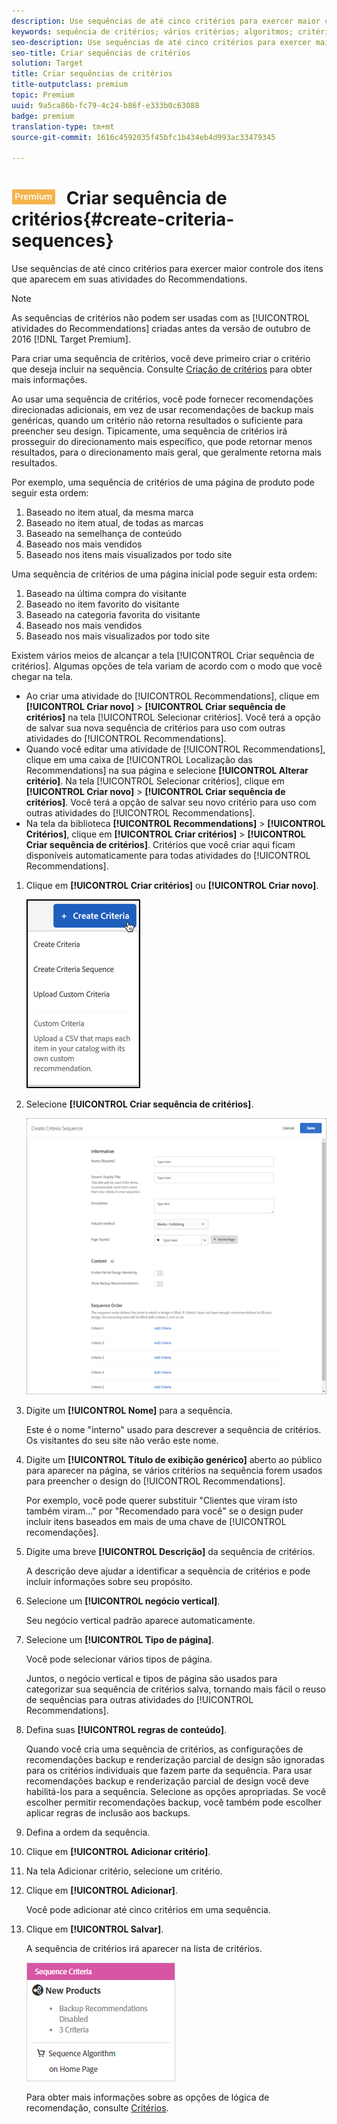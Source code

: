 ```yaml
---
description: Use sequências de até cinco critérios para exercer maior controle dos itens que aparecem em suas atividades do Recommendations.
keywords: sequência de critérios; vários critérios; algoritmos; critérios; critérios de recomendações
seo-description: Use sequências de até cinco critérios para exercer maior controle dos itens que aparecem em suas atividades do Recommendations.
seo-title: Criar sequências de critérios
solution: Target
title: Criar sequências de critérios
title-outputclass: premium
topic: Premium
uuid: 9a5ca86b-fc79-4c24-b86f-e333b0c63088
badge: premium
translation-type: tm+mt
source-git-commit: 1616c4592035f45bfc1b434eb4d993ac33479345

---
```



# ![PREMIUM](/help/assets/premium.png) Criar sequência de critérios{#create-criteria-sequences}

Use sequências de até cinco critérios para exercer maior controle dos itens que aparecem em suas atividades do Recommendations.

>[!NOTE]
>
>As sequências de critérios não podem ser usadas com as [!UICONTROL atividades do Recommendations] criadas antes da versão de outubro de 2016 [!DNL Target Premium].

Para criar uma sequência de critérios, você deve primeiro criar o critério que deseja incluir na sequência. Consulte [Criação de critérios](../../c-recommendations/c-algorithms/create-new-algorithm.md#task_8A9CB465F28D44899F69F38AD27352FE) para obter mais informações.

Ao usar uma sequência de critérios, você pode fornecer recomendações direcionadas adicionais, em vez de usar recomendações de backup mais genéricas, quando um critério não retorna resultados o suficiente para preencher seu design. Tipicamente, uma sequência de critérios irá prosseguir do direcionamento mais específico, que pode retornar menos resultados, para o direcionamento mais geral, que geralmente retorna mais resultados.

Por exemplo, uma sequência de critérios de uma página de produto pode seguir esta ordem:

1. Baseado no item atual, da mesma marca
1. Baseado no item atual, de todas as marcas
1. Baseado na semelhança de conteúdo
1. Baseado nos mais vendidos
1. Baseado nos itens mais visualizados por todo site

Uma sequência de critérios de uma página inicial pode seguir esta ordem:

1. Baseado na última compra do visitante
1. Baseado no item favorito do visitante
1. Baseado na categoria favorita do visitante
1. Baseado nos mais vendidos
1. Baseado nos mais visualizados por todo site

Existem vários meios de alcançar a tela [!UICONTROL Criar sequência de critérios]. Algumas opções de tela variam de acordo com o modo que você chegar na tela.

* Ao criar uma atividade do [!UICONTROL Recommendations], clique em **[!UICONTROL Criar novo]** &gt; **[!UICONTROL Criar sequência de critérios]** na tela [!UICONTROL Selecionar critérios]. Você terá a opção de salvar sua nova sequência de critérios para uso com outras atividades do [!UICONTROL Recommendations].
* Quando você editar uma atividade de [!UICONTROL Recommendations], clique em uma caixa de [!UICONTROL Localização das Recommendations] na sua página e selecione **[!UICONTROL Alterar critério]**. Na tela [!UICONTROL Selecionar critérios], clique em **[!UICONTROL Criar novo]** &gt; **[!UICONTROL Criar sequência de critérios]**. Você terá a opção de salvar seu novo critério para uso com outras atividades do [!UICONTROL Recommendations].
* Na tela da biblioteca **[!UICONTROL Recommendations]** &gt; **[!UICONTROL Critérios]**, clique em **[!UICONTROL Criar critérios]** &gt; **[!UICONTROL Criar sequência de critérios]**. Critérios que você criar aqui ficam disponíveis automaticamente para todas atividades do [!UICONTROL Recommendations].

1. Clique em **[!UICONTROL Criar critérios]** ou **[!UICONTROL Criar novo]**.

   ![Criar novos critérios](/help/c-recommendations/c-algorithms/assets/button_CreateCriteria_new.png)

1. Selecione **[!UICONTROL Criar sequência de critérios]**.

   ![](assets/CreateCriteriaSequence.png)

1. Digite um **[!UICONTROL Nome]** para a sequência.

   Este é o nome &quot;interno&quot; usado para descrever a sequência de critérios. Os visitantes do seu site não verão este nome.
1. Digite um **[!UICONTROL Título de exibição genérico]** aberto ao público para aparecer na página, se vários critérios na sequência forem usados para preencher o design do [!UICONTROL Recommendations].

   Por exemplo, você pode querer substituir &quot;Clientes que viram isto também viram...&quot; por &quot;Recomendado para você&quot; se o design puder incluir itens baseados em mais de uma chave de [!UICONTROL recomendações].
1. Digite uma breve **[!UICONTROL Descrição]** da sequência de critérios.

   A descrição deve ajudar a identificar a sequência de critérios e pode incluir informações sobre seu propósito.
1. Selecione um **[!UICONTROL negócio vertical]**.

   Seu negócio vertical padrão aparece automaticamente.
1. Selecione um **[!UICONTROL Tipo de página]**.

   Você pode selecionar vários tipos de página.

   Juntos, o negócio vertical e tipos de página são usados para categorizar sua sequência de critérios salva, tornando mais fácil o reuso de sequências para outras atividades do [!UICONTROL Recommendations].
1. Defina suas **[!UICONTROL regras de conteúdo]**.

   Quando você cria uma sequência de critérios, as configurações de recomendações backup e renderização parcial de design são ignoradas para os critérios individuais que fazem parte da sequência. Para usar recomendações backup e renderização parcial de design você deve habilitá-los para a sequência. Selecione as opções apropriadas. Se você escolher permitir recomendações backup, você também pode escolher aplicar regras de inclusão aos backups.
1. Defina a ordem da sequência.

1. Clique em **[!UICONTROL Adicionar critério]**.
1. Na tela Adicionar critério, selecione um critério.
1. Clique em **[!UICONTROL Adicionar]**.

   Você pode adicionar até cinco critérios em uma sequência.
1. Clique em **[!UICONTROL Salvar]**.

   A sequência de critérios irá aparecer na lista de critérios.

   ![](assets/CriteriaSequenceCard.png)

   Para obter mais informações sobre as opções de lógica de recomendação, consulte [Critérios](../../c-recommendations/c-algorithms/algorithms.md#concept_4BD01DC437F543C0A13621C93A302750).
